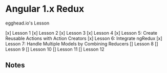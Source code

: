 # Angular 1.x Redux

egghead.io's Lesson

[x] Lesson 1
[x] Lesson 2
[x] Lesson 3
[x] Lesson 4
[x] Lesson 5: Create Reusable Actions with Action Creators 
[x] Lesson 6: Integrate ngRedux 
[x] Lesson 7: Handle Multiple Models by Combining Reducers 
[] Lesson 8
[] Lesson 9
[] Lesson 10
[] Lesson 11
[] Lesson 12

## Notes
